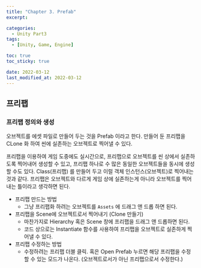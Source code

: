 ```yaml
---
title: "Chapter 3. Prefab"
excerpt:

categories:
  - Unity Part3
tags:
  - [Unity, Game, Engine]

toc: true
toc_sticky: true

date: 2022-03-12
last_modified_at: 2022-03-12
---
```


## 프리팹

### 프리팹 정의와 생성

오브젝트를 에셋 파일로 만들어 두는 것을 Prefab 이라고 한다. 만들어 둔 프리팹을 CLone 화 하여 씬에 실존하는 오브젝트로 찍어낼 수 있다.

프리팹을 이용하여 게임 도중에도 실시간으로, 프리팹으로 오브젝트를 씬 상에서 실존하도록 찍어내어 생성할 수 있고, 프리팹 하나로 수 많은 동일한 오브젝트들을 동시에 생성할 수도 있다. Class(프리팹) 를 만들어 두고 이럴 객체 인스턴스(오브젝트)로 찍어내는 것과 같다. 프리팹은 오브젝트와 다르게 게임 상에 실존하는게 아니라 오브젝트를 찍어내는 틀이라고 생각하면 된다.

- 프리팹 만드는 방법
  - 그냥 프리팹화 하려는 오브젝트를 `Assets` 에 드래그 앤 드롭 하면 된다.
- 프리팹을 Scene에 오브젝트로서 찍어내기 (Clone 만들기)
  - 마찬가지로 Hierarchy 혹은 Scene 창에 프리팹을 드래그 앤 드롭하면 된다.
  - 코드 상으로는 Instantiate 함수를 사용하여 프리팹을 오브젝트로 실존하게 찍어낼 수 있다.
- 프리팹 수정하는 방법
  - 수정하려는 프리팹 더블 클릭. 혹은 Open Prefab 누르면 해당 프리팹을 수정할 수 있는 모드가 나온다. (오브젝트로서가 아닌 프리팹으로서 수정한다.)
